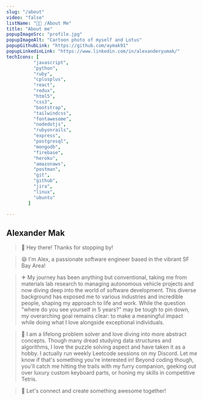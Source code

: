```yaml
---
slug: "/about"
video: "false"
listName: "👨‍💻 /About Me"
title: "About me"
popupImageSrc: "profile.jpg"
popupImageAlt: "Cartoon photo of myself and Lotus"
popupGithubLink: "https://github.com/aymak91"
popupLinkedinLink: "https://www.linkedin.com/in/alexanderyumak/"
techIcons: [
          "javascript",
          "python",
          "ruby",
          "cplusplus",
          "react",
          "redux",
          "html5",
          "css3",
          "bootstrap",
          "tailwindcss",
          "fontawesome",
          "nodedotjs",
          "rubyonrails",
          "express",
          "postgresql",
          "mongodb",
          "firebase",
          "heroku",
          "amazonaws",
          "postman",
          "git",
          "github",
          "jira",
          "linux",
          "ubuntu"
        ]

---
```


## Alexander Mak


>👋 Hey there! Thanks for stopping by!

> 😄 I'm Alex, a passionate software engineer based in the vibrant SF Bay Area! 

> ✈ My journey has been anything but conventional, taking me from materials lab research to managing autonomous vehicle projects and now diving deep into the world of software development. This diverse background has exposed me to various industries and incredible people, shaping my approach to life and work. While the question "where do you see yourself in 5 years?" may be tough to pin down, my overarching goal remains clear: to make a meaningful impact while doing what I love alongside exceptional individuals.

> 🧠 I am a lifelong problem solver and love diving into more abstract concepts. Though many dread studying data structures and algorithms, I love the puzzle solving aspect and have taken it as a hobby. I actually run weekly Leetcode sessions on my Discord. Let me know if that's something you're interested in! Beyond coding though, you'll catch me hitting the trails with my furry companion, geeking out over luxury custom keyboard parts, or honing my skills in competitive Tetris.

> 🤝 Let's connect and create something awesome together!